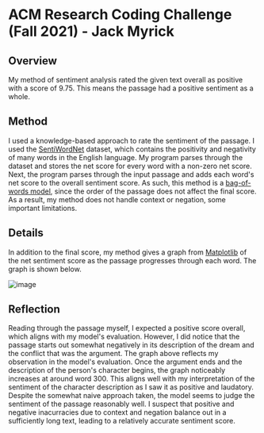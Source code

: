 # ACM Research Coding Challenge (Fall 2021) - Jack Myrick

## Overview
My method of sentiment analysis rated the given text overall as positive with a score of 9.75. This means the passage had a positive sentiment as a whole.

## Method
I used a knowledge-based approach to rate the sentiment of the passage. I used the [SentiWordNet](https://github.com/aesuli/SentiWordNet/blob/master/data/SentiWordNet_3.0.0.txt) dataset, which contains the positivity and negativity of many words in the English language. My program parses through the dataset and stores the net score for every word with a non-zero net score. Next, the program parses through the input passage and adds each word's net score to the overall sentiment score. As such, this method is a [bag-of-words model](https://en.wikipedia.org/wiki/Bag-of-words_model), since the order of the passage does not affect the final score. As a result, my method does not handle context or negation, some important limitations.

## Details
In addition to the final score, my method gives a graph from [Matplotlib](https://matplotlib.org/) of the net sentiment score as the passage progresses through each word. The graph is shown below.

![image](https://user-images.githubusercontent.com/63320517/130508052-ee4e4fdc-0896-44f5-95b6-aa0a9148000a.png)

## Reflection
Reading through the passage myself, I expected a positive score overall, which aligns with my model's evaluation. However, I did notice that the passage starts out somewhat negatively in its description of the dream and the conflict that was the argument. The graph above reflects my observation in the model's evaluation. Once the argument ends and the description of the person's character begins, the graph noticeably increases at around word 300. This aligns well with my interpretation of the sentiment of the character description as I saw it as positive and laudatory. Despite the somewhat naive approach taken, the model seems to judge the sentiment of the passage reasonably well. I suspect that positive and negative inacurracies due to context and negation balance out in a sufficiently long text, leading to a relatively accurate sentiment score.
